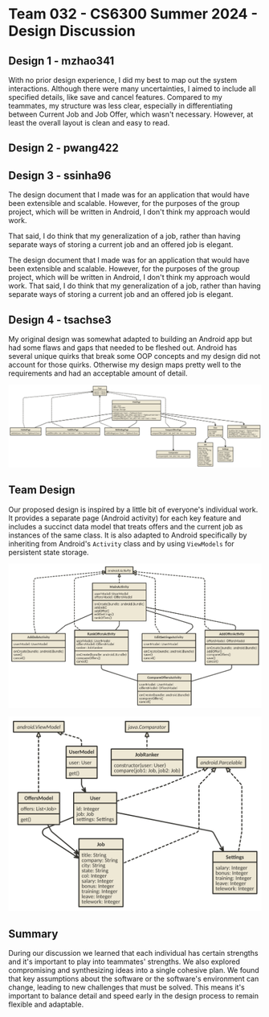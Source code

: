 # Team 032 - CS6300 Summer 2024 - Design Discussion

## Design 1 - mzhao341
With no prior design experience, I did my best to map out the system interactions. Although there were many uncertainties, I aimed to include all specified details, like save and cancel features. Compared to my teammates, my structure was less clear, especially in differentiating between Current Job and Job Offer, which wasn't necessary. However, at least the overall layout is clean and easy to read.

## Design 2 - pwang422


## Design 3 - ssinha96
The design document that I made was for an application that would have been extensible and scalable.
However, for the purposes of the group project, which will be written in Android, I don't think my approach would work.

That said, I do think that my generalization of a job, rather than having separate ways of storing a current job and an offered job is elegant.

The design document that I made was for an application that would have been extensible and scalable. However, for the purposes of the group project, which will be written in Android, I don't think my approach would work. That said, I do think that my generalization of a job, rather than having separate ways of storing a current job and an offered job is elegant.

## Design 4 - tsachse3

My original design was somewhat adapted to building an Android app but had some flaws and gaps that needed to be fleshed out. Android has several unique quirks that break some OOP concepts and my design did not account for those quirks. Otherwise my design maps pretty well to the requirements and had an acceptable amount of detail.

![tsachse3 Original Design](../Design-Individual/tsachse3/design.png)

## Team Design

Our proposed design is inspired by a little bit of everyone's individual work. It provides a separate page (Android activity) for each key feature and includes a succinct data model that treats offers and the current job as instances of the same class. It is also adapted to Android specifically by inheriting from Android's `Activity` class and by using `ViewModels` for persistent state storage.

![Activities UML Design](../Docs/Images/activities-uml-diagram.png)

![Data UML Design](../Docs/Images/data-uml-diagram.png)

## Summary

During our discussion we learned that each individual has certain strengths and it's important to play into teammates' strengths. We also explored compromising and synthesizing ideas into a single cohesive plan. We found that key assumptions about the software or the software's environment can change, leading to new challenges that must be solved. This means it's important to balance detail and speed early in the design process to remain flexible and adaptable.
